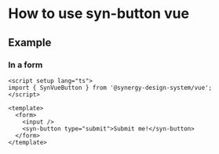 # How to use syn-button vue

## Example

### In a form

```vue
<script setup lang="ts">
import { SynVueButton } from '@synergy-design-system/vue';
</script>

<template>
  <form>
    <input />
    <syn-button type="submit">Submit me!</syn-button>
  </form>
</template>
```
